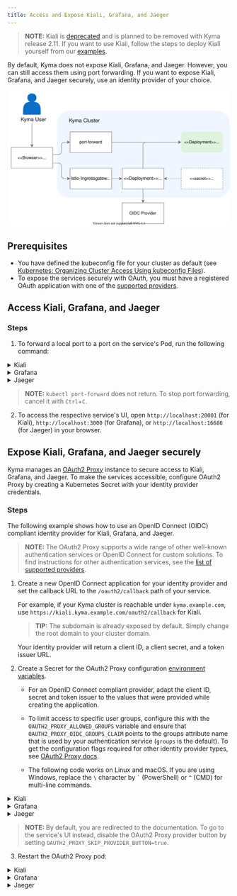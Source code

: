 ```yaml
---
title: Access and Expose Kiali, Grafana, and Jaeger
---
```


> **NOTE:** Kiali is [deprecated](https://kyma-project.io/blog/kiali-deprecation) and is planned to be removed with Kyma release 2.11. If you want to use Kiali, follow the steps to deploy Kiali yourself from our [examples](https://github.com/kyma-project/examples/blob/main/kiali/README.md).

By default, Kyma does not expose Kiali, Grafana, and Jaeger. However, you can still access them using port forwarding. If you want to expose Kiali, Grafana, and Jaeger securely, use an identity provider of your choice.

![Access services flow](./assets/obsv-access-services.svg)

## Prerequisites

- You have defined the kubeconfig file for your cluster as default (see [Kubernetes: Organizing Cluster Access Using kubeconfig Files](https://kubernetes.io/docs/concepts/configuration/organize-cluster-access-kubeconfig/)).
- To expose the services securely with OAuth, you must have a registered OAuth application with one of the [supported providers](https://oauth2-proxy.github.io/oauth2-proxy/docs/configuration/oauth_provider#github-auth-provider).

## Access Kiali, Grafana, and Jaeger

### Steps

1. To forward a local port to a port on the service's Pod, run the following command:

<div tabs>
  <details>
  <summary>
  Kiali
  </summary>

  ```bash
  kubectl -n kyma-system port-forward svc/kiali 20001:20001
  ```

  </details>
  <details>
  <summary>
  Grafana
  </summary>

  ```bash
  kubectl -n kyma-system port-forward svc/monitoring-grafana 3000:80
  ```

  </details>
  <details>
  <summary>
  Jaeger
  </summary>

  ```bash
  kubectl -n kyma-system port-forward svc/tracing-jaeger-query 16686:16686
  ```

  </details>
</div>

>**NOTE:** `kubectl port-forward` does not return. To stop port forwarding, cancel it with `Ctrl`+`C`.

2. To access the respective service's UI, open `http://localhost:20001` (for Kiali), `http://localhost:3000` (for Grafana), or `http://localhost:16686` (for Jaeger) in your browser.

## Expose Kiali, Grafana, and Jaeger securely

Kyma manages an [OAuth2 Proxy](https://oauth2-proxy.github.io/oauth2-proxy/) instance to secure access to Kiali, Grafana, and Jaeger. To make the services accessible, configure OAuth2 Proxy by creating a Kubernetes Secret with your identity provider credentials.

### Steps

The following example shows how to use an OpenID Connect (OIDC) compliant identity provider for Kiali, Grafana, and Jaeger.

>**NOTE:** The OAuth2 Proxy supports a wide range of other well-known authentication services or OpenID Connect for custom solutions. To find instructions for other authentication services, see the [list of supported providers](https://oauth2-proxy.github.io/oauth2-proxy/docs/configuration/oauth_provider).

1. Create a new OpenID Connect application for your identity provider and set the callback URL to the `/oauth2/callback` path of your service.

   For example, if your Kyma cluster is reachable under `kyma.example.com`, use `https://kiali.kyma.example.com/oauth2/callback` for Kiali.

   > **TIP:** The subdomain is already exposed by default. Simply change the root domain to your cluster domain.

   Your identity provider will return a client ID, a client secret, and a token issuer URL.

2. Create a Secret for the OAuth2 Proxy configuration [environment variables](https://oauth2-proxy.github.io/oauth2-proxy/docs/configuration/overview/#environment-variables).

   - For an OpenID Connect compliant provider, adapt the client ID, secret and token issuer to the values that were provided while creating the application.

   - To limit access to specific user groups, configure this with the `OAUTH2_PROXY_ALLOWED_GROUPS` variable and ensure that `OAUTH2_PROXY_OIDC_GROUPS_CLAIM` points to the groups attribute name that is used by your authentication service (`groups` is the default). To get the configuration flags required for other identity provider types, see [OAuth2 Proxy docs](https://oauth2-proxy.github.io/oauth2-proxy/docs/configuration/oauth_provider/).

   - The following code works on Linux and macOS. If you are using Windows, replace the `` \ `` character by `` ` `` (PowerShell) or `` ^ `` (CMD) for multi-line commands.

<div tabs>
  <details>
  <summary>
  Kiali
  </summary>

  ```bash
  kubectl -n kyma-system create secret generic kiali-auth-proxy-user \
    --from-literal="OAUTH2_PROXY_CLIENT_ID=<my-client-id>" \
    --from-literal="OAUTH2_PROXY_CLIENT_SECRET=<my-client-secret>" \
    --from-literal="OAUTH2_PROXY_OIDC_ISSUER_URL=<my-token-issuer>" \
    --from-literal="OAUTH2_PROXY_PROVIDER=oidc" \
    --from-literal="OAUTH2_PROXY_SCOPE=openid email" \
    --from-literal="OAUTH2_PROXY_ALLOWED_GROUPS=<my-groups>" \
    --from-literal="OAUTH2_PROXY_SKIP_PROVIDER_BUTTON=true"
  ```

  </details>
  <details>
  <summary>
  Grafana
  </summary>

  ```bash
  kubectl -n kyma-system create secret generic monitoring-auth-proxy-grafana-user \
    --from-literal="OAUTH2_PROXY_CLIENT_ID=<my-client-id>" \
    --from-literal="OAUTH2_PROXY_CLIENT_SECRET=<my-client-secret>" \
    --from-literal="OAUTH2_PROXY_OIDC_ISSUER_URL=<my-token-issuer>" \
    --from-literal="OAUTH2_PROXY_PROVIDER=oidc" \
    --from-literal="OAUTH2_PROXY_SCOPE=openid email" \
    --from-literal="OAUTH2_PROXY_ALLOWED_GROUPS=<my-groups>" \
    --from-literal="OAUTH2_PROXY_SKIP_PROVIDER_BUTTON=true"
  ```

  </details>
  <details>
  <summary>
  Jaeger
  </summary>

  ```bash
  kubectl -n kyma-system create secret generic tracing-auth-proxy-user \
    --from-literal="OAUTH2_PROXY_CLIENT_ID=<my-client-id>" \
    --from-literal="OAUTH2_PROXY_CLIENT_SECRET=<my-client-secret>" \
    --from-literal="OAUTH2_PROXY_OIDC_ISSUER_URL=<my-token-issuer>" \
    --from-literal="OAUTH2_PROXY_PROVIDER=oidc" \
    --from-literal="OAUTH2_PROXY_SCOPE=openid email" \
    --from-literal="OAUTH2_PROXY_ALLOWED_GROUPS=<my-groups>" \
    --from-literal="OAUTH2_PROXY_SKIP_PROVIDER_BUTTON=true"
  ```

  </details>
</div>

>**NOTE:** By default, you are redirected to the documentation. To go to the service's UI instead, disable the OAuth2 Proxy provider button by setting `OAUTH2_PROXY_SKIP_PROVIDER_BUTTON=true`.

3. Restart the OAuth2 Proxy pod:

<div tabs>
  <details>
  <summary>
  Kiali
  </summary>

  ```bash
  kubectl -n kyma-system rollout restart deployment kiali-auth-proxy
  ```

  </details>
  <details>
  <summary>
  Grafana
  </summary>

  ```bash
  kubectl -n kyma-system rollout restart deployment monitoring-auth-proxy-grafana
  ```

  </details>
  <details>
  <summary>
  Jaeger
  </summary>

  ```bash
  kubectl -n kyma-system rollout restart deployment tracing-auth-proxy
  ```

  </details>
</div>
